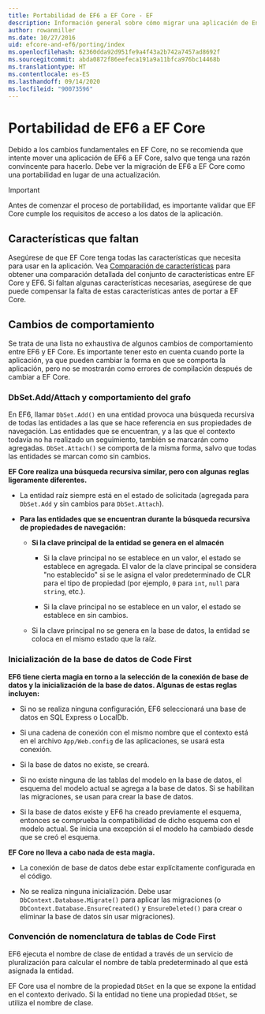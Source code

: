 ```yaml
---
title: Portabilidad de EF6 a EF Core - EF
description: Información general sobre cómo migrar una aplicación de Entity Framework 6 a Entity Framework Core
author: rowanmiller
ms.date: 10/27/2016
uid: efcore-and-ef6/porting/index
ms.openlocfilehash: 62360dda92d951fe9a4f43a2b742a7457ad8692f
ms.sourcegitcommit: abda0872f86eefeca191a9a11bfca976bc14468b
ms.translationtype: HT
ms.contentlocale: es-ES
ms.lasthandoff: 09/14/2020
ms.locfileid: "90073596"
---
```

# <a name="porting-from-ef6-to-ef-core"></a>Portabilidad de EF6 a EF Core

Debido a los cambios fundamentales en EF Core, no se recomienda que intente mover una aplicación de EF6 a EF Core, salvo que tenga una razón convincente para hacerlo.
Debe ver la migración de EF6 a EF Core como una portabilidad en lugar de una actualización.

> [!IMPORTANT]
> Antes de comenzar el proceso de portabilidad, es importante validar que EF Core cumple los requisitos de acceso a los datos de la aplicación.

## <a name="missing-features"></a>Características que faltan

Asegúrese de que EF Core tenga todas las características que necesita para usar en la aplicación. Vea [Comparación de características](xref:efcore-and-ef6/index) para obtener una comparación detallada del conjunto de características entre EF Core y EF6. Si faltan algunas características necesarias, asegúrese de que puede compensar la falta de estas características antes de portar a EF Core.

## <a name="behavior-changes"></a>Cambios de comportamiento

Se trata de una lista no exhaustiva de algunos cambios de comportamiento entre EF6 y EF Core. Es importante tener esto en cuenta cuando porte la aplicación, ya que pueden cambiar la forma en que se comporta la aplicación, pero no se mostrarán como errores de compilación después de cambiar a EF Core.

### <a name="dbsetaddattach-and-graph-behavior"></a>DbSet.Add/Attach y comportamiento del grafo

En EF6, llamar `DbSet.Add()` en una entidad provoca una búsqueda recursiva de todas las entidades a las que se hace referencia en sus propiedades de navegación. Las entidades que se encuentran, y a las que el contexto todavía no ha realizado un seguimiento, también se marcarán como agregadas. `DbSet.Attach()` se comporta de la misma forma, salvo que todas las entidades se marcan como sin cambios.

**EF Core realiza una búsqueda recursiva similar, pero con algunas reglas ligeramente diferentes.**

*  La entidad raíz siempre está en el estado de solicitada (agregada para `DbSet.Add` y sin cambios para `DbSet.Attach`).

*  **Para las entidades que se encuentran durante la búsqueda recursiva de propiedades de navegación:**

    *  **Si la clave principal de la entidad se genera en el almacén**

        * Si la clave principal no se establece en un valor, el estado se establece en agregada. El valor de la clave principal se considera "no establecido" si se le asigna el valor predeterminado de CLR para el tipo de propiedad (por ejemplo, `0` para `int`, `null` para `string`, etc.).

        * Si la clave principal no se establece en un valor, el estado se establece en sin cambios.

    *  Si la clave principal no se genera en la base de datos, la entidad se coloca en el mismo estado que la raíz.

### <a name="code-first-database-initialization"></a>Inicialización de la base de datos de Code First

**EF6 tiene cierta magia en torno a la selección de la conexión de base de datos y la inicialización de la base de datos. Algunas de estas reglas incluyen:**

* Si no se realiza ninguna configuración, EF6 seleccionará una base de datos en SQL Express o LocalDb.

* Si una cadena de conexión con el mismo nombre que el contexto está en el archivo `App/Web.config` de las aplicaciones, se usará esta conexión.

* Si la base de datos no existe, se creará.

* Si no existe ninguna de las tablas del modelo en la base de datos, el esquema del modelo actual se agrega a la base de datos. Si se habilitan las migraciones, se usan para crear la base de datos.

* Si la base de datos existe y EF6 ha creado previamente el esquema, entonces se comprueba la compatibilidad de dicho esquema con el modelo actual. Se inicia una excepción si el modelo ha cambiado desde que se creó el esquema.

**EF Core no lleva a cabo nada de esta magia.**

* La conexión de base de datos debe estar explícitamente configurada en el código.

* No se realiza ninguna inicialización. Debe usar `DbContext.Database.Migrate()` para aplicar las migraciones (o `DbContext.Database.EnsureCreated()` y `EnsureDeleted()` para crear o eliminar la base de datos sin usar migraciones).

### <a name="code-first-table-naming-convention"></a>Convención de nomenclatura de tablas de Code First

EF6 ejecuta el nombre de clase de entidad a través de un servicio de pluralización para calcular el nombre de tabla predeterminado al que está asignada la entidad.

EF Core usa el nombre de la propiedad `DbSet` en la que se expone la entidad en el contexto derivado. Si la entidad no tiene una propiedad `DbSet`, se utiliza el nombre de clase.
